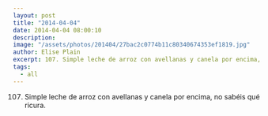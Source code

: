 ```yaml
---
layout: post
title: "2014-04-04"
date: 2014-04-04 08:00:10
description: 
image: "/assets/photos/201404/27bac2c0774b11c80340674353ef1819.jpg"
author: Elise Plain
excerpt: 107. Simple leche de arroz con avellanas y canela por encima, no sabéis qué ricura.
tags: 
  - all
---
```


107. Simple leche de arroz con avellanas y canela por encima, no sabéis qué ricura.
<p></p>
